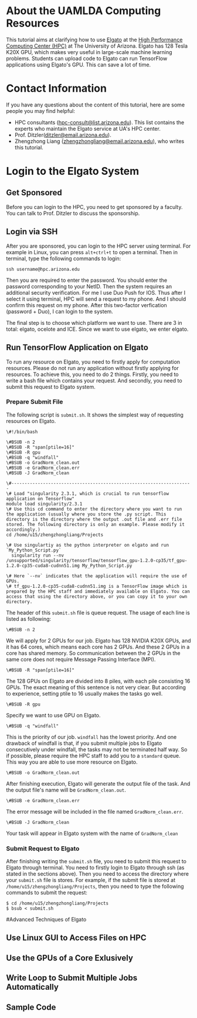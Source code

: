 # About the UAMLDA Computing Resources 

This tutorial aims at clarifying how to use [Elgato](http://elgato.arizona.edu/) at the [High Performance Computing Center (HPC)](https://it.arizona.edu/service/high-performance-computing) at The University of Arizona. Elgato has 128 Tesla K20X GPU, which makes very useful in large-scale machine learning problems. Students can upload code to Elgato can run TensorFlow applications using Elgato's GPU. This can save a lot of time.


# Contact Information

If you have any questions about the content of this tutorial, here are some people you may find helpful:

* HPC consultants (hpc-consult@list.arizona.edu). This list contains the experts who maintain the Elgato service at UA's HPC center.
* Prof. Ditzler(ditzler@email.arizona.edu). 
* Zhengzhong Liang (zhengzhongliang@email.arizona.edu), who writes this tutorial.

# Login to the Elgato System

## Get Sponsored
Before you can login to the HPC, you need to get sponsored by a faculty. You can talk to Prof. Ditzler to discuss the sponsorship.

## Login via SSH
After you are sponsored, you can login to the HPC server using terminal. For example in Linux, you can press `alt+ctrl+t` to open a terminal. Then in terminal, type the following commands to login:

```
ssh username@hpc.arizona.edu
```

Then you are required to enter the password. You should enter the password corresponding to your NetID. Then the system requires an additional security verification. For me I use Duo Push for IOS. Thus after I select it using terminal, HPC will send a request to my phone. And I should confirm this request on my phone. After this two-factor verfication (password + Duo), I can login to the system.

The final step is to choose which platform we want to use. There are 3 in total: elgato, ocelote and ICE. Since we want to use elgato, we enter elgato.

## Run TensorFlow Application on Elgato
To run any resource on Elgato, you need to firstly apply for computation resources. Please do not run any application without firstly applying for resources. To achieve this, you need to do 2 things. Firstly, you need to write a bash file which contains your request. And secondly, you need to submit this request to Elgato system.
### Prepare Submit File
The following script is `submit.sh`. It shows the simplest way of requesting resources on Elgato.

```
\#!/bin/bash
 
\#BSUB -n 2
\#BSUB -R "span[ptile=16]"
\#BSUB -R gpu
\#BSUB -q "windfall"
\#BSUB -o GradNorm_clean.out
\#BSUB -e GradNorm_clean.err
\#BSUB -J GradNorm_clean
 
\#---------------------------------------------------------------------
\# Load "singularity 2.3.1, which is crucial to run tensorflow application on Tensorflow"
module load singularity/2.3.1
\# Use this cd command to enter the directory where you want to run the application (usually where you store the .py script. This directory is the directory where the output .out file and .err file stored. The following directory is only an example. Please modify it accordingly.)
cd /home/u15/zhengzhongliang/Projects

\# Use singulartiy as the python interpreter on elgato and run `My_Python_Script.py`
  singularity run --nv /unsupported/singularity/tensorflow/tensorflow_gpu-1.2.0-cp35/tf_gpu-1.2.0-cp35-cuda8-cudnn51.img My_Python_Script.py 

\# Here `--nv` indicates that the application will require the use of GPUs.
\# tf_gpu-1.2.0-cp35-cuda8-cudnn51.img is a TensorFlow image which is prepared by the HPC staff and immediately available on Elgato. You can access that using the directory above, or you can copy it to your own directory.
```

The header of this `submit.sh` file is queue request. The usage of each line is listed as following:
```
\#BSUB -n 2
```
We will apply for 2 GPUs for our job. Elgato has 128 NVIDIA K20X GPUs, and it has 64 cores, which means each core has 2 GPUs. And these 2 GPUs in a core has shared memory. So communication between the 2 GPUs in the same core does not require Message Passing Interface (MPI).

```
\#BSUB -R "span[ptile=16]"
```
The 128 GPUs on Elgato are divided into 8 piles, with each pile consisting 16 GPUs. The exact meaning of this sentence is not very clear. But according to experience, setting ptile to 16 usually makes the tasks go well.

```
\#BSUB -R gpu
```
Specify we want to use GPU on Elgato.

```
\#BSUB -q "windfall"
```
This is the priority of our job. `windfall` has the lowest priority. And one drawback of windfall is that, if you submit multiple jobs to Elgato consecutively under windfall, the tasks may not be terminated half way. So if possible, please require the HPC staff to add you to a `standard` queue. This way you are able to use more resource on Elgato.

```
\#BSUB -o GradNorm_clean.out
```
After finishing execution, Elgato will generate the output file of the task. And the output file's name will be `GradNorm_clean.out`. 

```
\#BSUB -e GradNorm_clean.err
```
The error message will be included in the file named `GradNorm_clean.err`.

```
\#BSUB -J GradNorm_clean
```
Your task will appear in Elgato system with the name of `GradNorm_clean`

### Submit Request to Elgato
After finishing writing the `submit.sh` file, you need to submit this request to Elgato through terminal. You need to firstly login to Elgato through ssh (as stated in the sections above). Then you need to access the directory where your `submit.sh`
file is stores. For example, if the submit file is stored at `/home/u15/zhengzhongliang/Projects`, then you need to type the following commands to submit the request:
```
$ cd /home/u15/zhengzhongliang/Projects
$ bsub < submit.sh
```

#Advanced Techniques of Elgato
## Use Linux GUI to Access Files on HPC


## Use the GPUs of a Core Exlusively

## Write Loop to Submit Multiple Jobs Automatically

## Sample Code

